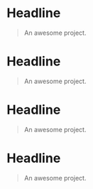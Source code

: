 # Headline

> An awesome project.

# Headline

> An awesome project.

# Headline

> An awesome project.

# Headline

> An awesome project.


